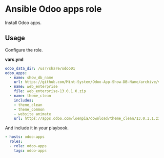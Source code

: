 # Ansible Odoo apps role

Install Odoo apps.

## Usage

Configure the role.

**vars.yml**

```yml
odoo_data_dir: /usr/share/odoo01
odoo_apps:
  - name: show_db_name
    url: https://github.com/Mint-System/Odoo-App-Show-DB-Name/archive/v1.0.1.zip
  - name: web_enterprise
    file: web_enterprise-13.0.1.0.zip
  - name: theme_clean
    includes:
    - theme_clean
    - theme_common
    - website_animate
    url: https://apps.odoo.com/loempia/download/theme_clean/13.0.1.1.zip?deps
```

And include it in your playbook.

```yml
- hosts: odoo-apps
  roles:
  - role: odoo-apps
    tags: odoo-apps
```
